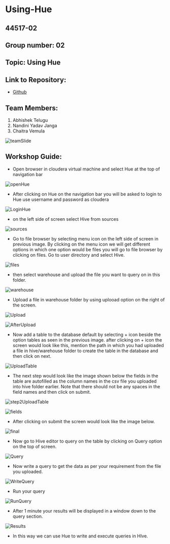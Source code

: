 # Using-Hue
## 44517-02
## Group number: 02
## Topic: Using Hue

## Link to Repository: 
- [Github](https://github.com/Telugua/Using-Hue)

## Team Members:
1. Abhishek Telugu
1. Nandini Yadav Janga
1. Chaitra Vemula

![teamSlide](TeamSlide.PNG)

## Workshop Guide:
- Open browser in cloudera virtual machine and select Hue at the top of navigation bar

![openHue](/images/openHue.PNG)

- After clicking on Hue on the navigation bar you will be asked to login to Hue use username and password as cloudera

![LoginHue](/images/LoginHue.PNG)

- on the left side of screen select Hive from sources

![sources](/images/sources.PNG)

- Go to file browser by selecting menu icon on the left side of screen in previous image. By clicking on the menu icon we will get   different options in which one option would be files you will go to file browser by clicking on files. Go to user directory and select Hive.

![files](/images/Files.PNG)

- then select warehouse and upload the file you want to query on in this folder.

![warehouse](/images/Warehouse.PNG)

- Upload a file in warehouse folder by using uplooad option on the right of the screen.

![Upload](/images/Upload.PNG)

![AfterUpload](/images/AfterUpload.PNG)

- Now add a table to the database default by selecting + icon beside the option tables as seen in the previous image. after clicking on + icon the screen would look like this, mention the path in which you had uploaded a file in hive/warehouse folder to create the table in the database and then click on next.

![UploadTable](/images/uploadtabletodb.PNG)

- The next step would look like the image shown below the fields in the table are autofilled as the column names in the csv file you uploaded into hive folder earlier. Note that there should not be any spaces in the field names and then click on submit.

![step2UploadTable](/images/step2touploadfiletodb.PNG)

![fields](/images/Fields.PNG)

- After clicking on submit the screen would look like the image below.

![final](/images/finaldb.PNG)

- Now go to Hive editor to query on the table by clicking on Query option on the top of screen.

![Query](/images/Query.PNG)

- Now write a query to get the data as per your requirement from the file you uploaded.

![WriteQuery](/images/Writequery.PNG)

- Run your query 

![RunQuery](/images/RunQuery.PNG)

- After 1 minute your results will be displayed in a window down to the query section.

![Results](/images/Results.PNG)

- In this way we can use Hue to write and execute queries in HIve.
















